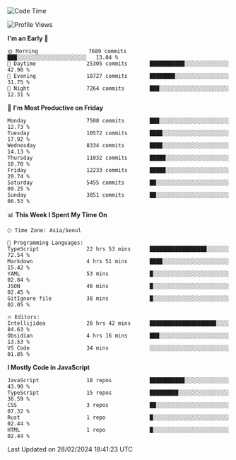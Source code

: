 <!--START_SECTION:waka-->
![Code Time](http://img.shields.io/badge/Code%20Time-5%2C708%20hrs%2032%20mins-blue)

![Profile Views](http://img.shields.io/badge/Profile%20Views-0-blue)

**I'm an Early 🐤** 

```text
🌞 Morning                7689 commits        ███░░░░░░░░░░░░░░░░░░░░░░   13.04 % 
🌆 Daytime                25305 commits       ███████████░░░░░░░░░░░░░░   42.90 % 
🌃 Evening                18727 commits       ████████░░░░░░░░░░░░░░░░░   31.75 % 
🌙 Night                  7264 commits        ███░░░░░░░░░░░░░░░░░░░░░░   12.31 % 
```
📅 **I'm Most Productive on Friday** 

```text
Monday                   7508 commits        ███░░░░░░░░░░░░░░░░░░░░░░   12.73 % 
Tuesday                  10572 commits       ████░░░░░░░░░░░░░░░░░░░░░   17.92 % 
Wednesday                8334 commits        ████░░░░░░░░░░░░░░░░░░░░░   14.13 % 
Thursday                 11032 commits       █████░░░░░░░░░░░░░░░░░░░░   18.70 % 
Friday                   12233 commits       █████░░░░░░░░░░░░░░░░░░░░   20.74 % 
Saturday                 5455 commits        ██░░░░░░░░░░░░░░░░░░░░░░░   09.25 % 
Sunday                   3851 commits        ██░░░░░░░░░░░░░░░░░░░░░░░   06.53 % 
```


📊 **This Week I Spent My Time On** 

```text
🕑︎ Time Zone: Asia/Seoul

💬 Programming Languages: 
TypeScript               22 hrs 53 mins      ██████████████████░░░░░░░   72.54 % 
Markdown                 4 hrs 51 mins       ████░░░░░░░░░░░░░░░░░░░░░   15.42 % 
YAML                     53 mins             █░░░░░░░░░░░░░░░░░░░░░░░░   02.84 % 
JSON                     46 mins             █░░░░░░░░░░░░░░░░░░░░░░░░   02.45 % 
GitIgnore file           38 mins             █░░░░░░░░░░░░░░░░░░░░░░░░   02.05 % 

🔥 Editors: 
Intellijidea             26 hrs 42 mins      █████████████████████░░░░   84.63 % 
Obsidian                 4 hrs 16 mins       ███░░░░░░░░░░░░░░░░░░░░░░   13.53 % 
VS Code                  34 mins             ░░░░░░░░░░░░░░░░░░░░░░░░░   01.85 % 
```

**I Mostly Code in JavaScript** 

```text
JavaScript               18 repos            ███████████░░░░░░░░░░░░░░   43.90 % 
TypeScript               15 repos            █████████░░░░░░░░░░░░░░░░   36.59 % 
CSS                      3 repos             ██░░░░░░░░░░░░░░░░░░░░░░░   07.32 % 
Rust                     1 repo              █░░░░░░░░░░░░░░░░░░░░░░░░   02.44 % 
HTML                     1 repo              █░░░░░░░░░░░░░░░░░░░░░░░░   02.44 % 
```




 Last Updated on 28/02/2024 18:41:23 UTC
<!--END_SECTION:waka-->
